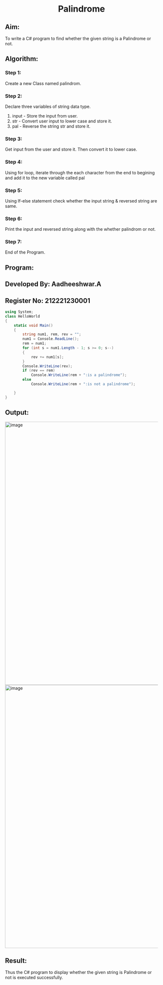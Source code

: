 # <p align="center">Palindrome</p>
## Aim:
To write a C# program to find whether the given string is a Palindrome or not.
## Algorithm:
### Step 1:
Create a new Class named palindrom.
### Step 2:
Declare three variables of string data type.
1. input - Store the input from user.
2. str - Convert user input to lower case and store it.
3. pal - Reverse the string str and store it.
### Step 3:
Get input from the user and store it. Then convert it to lower case.
### Step 4:
Using for loop, iterate through the each character from the end to begining and add it to the new variable called pal
### Step 5:
Using If-else statement check whether the input string & reversed string are same.
### Step 6:
Print the input and reversed string along with the whether palindrom or not.
### Step 7:
End of the Program.
## Program:
## Developed By: Aadheeshwar.A
## Register No: 212221230001
```C#
using System;
class HelloWorld
{
    static void Main()
    {
        string num1, rem, rev = "";
        num1 = Console.ReadLine();
        rem = num1;
        for (int s = num1.Length - 1; s >= 0; s--)
        {
            rev += num1[s];
        }
        Console.WriteLine(rev);
        if (rev == rem)
            Console.WriteLine(rem + ":is a palindrome");
        else
            Console.WriteLine(rem + ":is not a palindrome");

    }
}
```
## Output:
<img width="867" alt="image" src="https://github.com/srinivas-aids/Palindrome/assets/93427183/23b9577d-4777-42de-960e-fe4e3500ec2c">

<img width="867" alt="image" src="https://github.com/srinivas-aids/Palindrome/assets/93427183/bd5ee11b-68c5-4652-89fc-cc0d11179ab5">


## Result:
Thus the C# program to display whether the given string is Palindrome or not is executed successfully.
